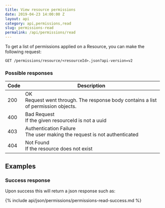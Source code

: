 ```yaml
---
title: View resource permissions
date: 2019-04-23 14:00:00 Z
layout: api
category: api,permissions,read
slug: permissions-read
permalink: /api/permissions/read
---
```


To get a list of permissions applied on a Resource, you can make the following request:

```
GET /permissions/resource/<resourceId>.json?api-version=v2
```

### Possible responses

<table class="table-parameters">
    <thead>
        <tr>
            <th>Code</th>
            <th>Description</th>
        </tr>
    </thead>
    <tbody>
        <tr>
            <td>200</td>
            <td>OK<br/>
            Request went through. The response body contains a list of permission objects.</td>
        </tr>
        <tr>
            <td>400</td>
            <td>Bad Request<br/>
                If the given resourceId is not a uuid
            </td>
        </tr>
        <tr>
            <td>403</td>
            <td>Authentication Failure<br/>
            The user making the request is not authenticated</td>
        </tr>
        <tr>
            <td>404</td>
            <td>Not Found<br/>
                If the resource does not exist
            </td>
        </tr>
    </tbody>
</table>

## Examples
### Success response

Upon success this will return a json response such as:

{% include api/json/permissions/permissions-read-success.md %}
